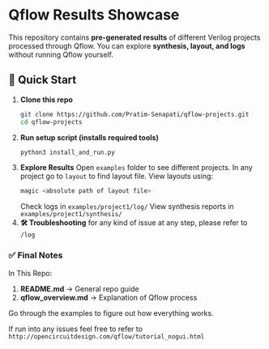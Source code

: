 # Qflow Results Showcase  

This repository contains **pre-generated results** of different Verilog projects processed through Qflow. You can explore **synthesis, layout, and logs** without running Qflow yourself.  

## 🚀 Quick Start  

1. **Clone this repo**
   ```sh
   git clone https://github.com/Pratim-Senapati/qflow-projects.git
   cd qflow-projects
   ```
2. **Run setup script (installs required tools)**
   ```sh
   python3 install_and_run.py
   ```
3. **Explore Results**
   Open `examples` folder to see different projects.
   In any project go to `layout` to find layout file. 
   View layouts using:
   ```sh
   magic <absolute path of layout file>
   ```
   Check logs in `examples/project1/log/`
   View synthesis reports in `examples/project1/synthesis/`
4. **🛠️ Troubleshooting**
   for any kind of issue at any step, please refer to `/log`

### ✅ **Final Notes**

In This Repo:
1. **README.md** → General repo guide
2. **qflow_overview.md** → Explanation of Qflow process

Go through the examples to figure out how everything works.

If run into any issues feel free to refer to `http://opencircuitdesign.com/qflow/tutorial_nogui.html`
